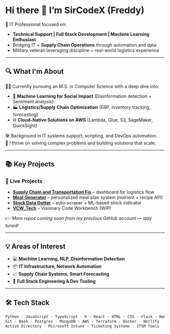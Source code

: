 # Hi there 👋 I’m SirCodeX (Freddy)

🎯 IT Professional focused on:
- **Technical Support | Full Stack Development | Machine Learning Enthusiast**
- Bridging IT + **Supply Chain Operations** through automation and data
- Military veteran leveraging discipline + real-world logistics experience

---

## 🔍 What I'm About

👨‍💻 Currently pursuing an M.S. in Computer Science with a deep dive into:
- 🧠 **Machine Learning for Social Impact** (Disinformation detection + Sentiment analysis)
- 🏭 **Logistics/Supply Chain Optimization** (ERP, inventory tracking, forecasting)
- 🌐 **Cloud-Native Solutions on AWS** (Lambda, Glue, S3, SageMaker, QuickSight)

🛠️ Background in IT systems support, scripting, and DevOps automation.  
💬 I thrive on solving complex problems and building solutions that scale.

---

## 📚 Key Projects

### 🚀 Live Projects
- **[Supply Chain and Transportation Fix](#)** – dashboard for logistics flow
- **[Meal Generator](#)** – personalized meal plan system (nutrient + recipe API)
- **[Stock Data Getter](#)** – auto-scraper + ML-based stock indicator
- **[VCW_Tech](#)** – Visionary Code Workbench (WIP)

👉 *More repos coming soon from my previous GitHub account — stay tuned!*

---

## 💡 Areas of Interest

- 💻 **Machine Learning, NLP, Disinformation Detection**
- 📦 **IT Infrastructure, Network Automation**
- 📈 **Supply Chain Systems, Smart Forecasting**
- 🧰 **Full Stack Engineering & Dev Tooling**

---

## 🛠️ Tech Stack

```txt
Python · JavaScript · TypeScript · R · React · HTML · CSS · Flask · Node.js  
Git · Bash · Postgres · MongoDB · AWS · Terraform · Docker · Netlify  
Active Directory · Microsoft Intune · Ticketing Systems · ITSM Tools  
